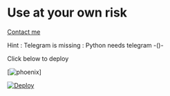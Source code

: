 


# Use at your own risk


[Contact me](https://t.me/Light_bring_er)


 Hint : Telegram is missing 
       : Python needs telegram -()-
 

Click below to deploy



[![phoenix](https://telegra.ph/file/a16754eca5f2cac0af54f.jpg)]





[![Deploy](https://www.herokucdn.com/deploy/button.svg)](https://heroku.com/deploy?template=https://github.com/Deepak15011/jaacksparrow.git)

